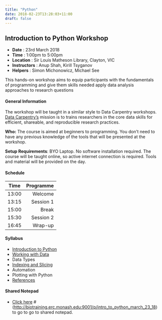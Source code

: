 ```yaml
---
title: "Python"
date: 2018-02-23T13:28:03+11:00
draft: false
---
```


## Introduction to Python Workshop

-	**Date** :		23rd March 2018
-	**Time** :		1:00pm to 5:00pm
-	**Location** :		Sir Louis Matheson Library, Clayton, VIC
-	**Instructors** :	Anup Shah, Kirill Tsyganov
-	**Helpers** : 		Simon Michonowicz, Michael See  


This hands-on workshop aims to equip participants with the fundamentals of programming and give them skills needed apply data analysis approaches to research questions


#### General Information

The workshop will be taught in a similar style to Data Carpentry workshops. [Data Carpentry’s](http://www.datacarpentry.org/) mission is to trains researchers in the core data skills for efficient, shareable, and reproducible research practices.

**Who:** The course is aimed at beginners to programming. You don’t need to have any previous knowledge of the tools that will be presented at the workshop.

**Setup Requirements**: BYO Laptop. No software installation required. The course will be taught online, so active internet connection is required. Tools and material will be provided on the day.

#### Schedule

Time	|	Programme
-----------	| ------------------:
13:00	|	Welcome
13:15	|	Session 1
15:00	|	Break
15:30	|	Session 2
16:45	|	Wrap-up


#### Syllabus

-	[Introduction to Python](/intro_to_python/intro/)
-	[Working with Data](/intro_to_python/working_with_data/)
-	Data Types
-	[Indexing and Slicing](/intro_to_python/indexing/) 
-	Automation
-	Plotting with Python
-	[References](http://www.datacarpentry.org/python-ecology-lesson/reference/)

#### Shared Notepad

-	[Click here](/intro_to_python/) #(http://biotraining.erc.monash.edu:9001/p/intro_to_python_march_23_18) to go to go to shared notepad. 	

